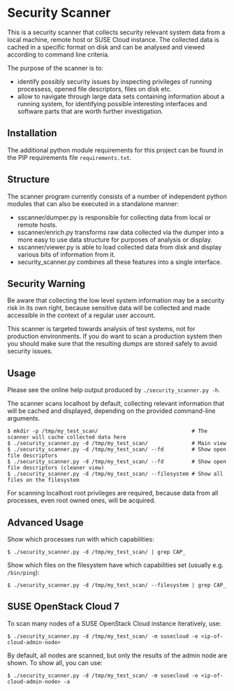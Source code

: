 # Security Scanner

This is a security scanner that collects security relevant system data from a
local machine, remote host or SUSE Cloud instance. The collected data is
cached in a specific format on disk and can be analysed and viewed according
to command line criteria.

The purpose of the scanner is to:

- identify possibly security issues by inspecting privileges of running
  processess, opened file descriptors, files on disk etc.
- allow to navigate through large data sets containing information about a
  running system, for identifying possible interesting interfaces and software
  parts that are worth further investigation.

## Installation

The additional python module requirements for this project can be found in the
PIP requirements file `requirements.txt`.

## Structure

The scanner program currently consists of a number of independent python
modules that can also be executed in a standalone manner:

- sscanner/dumper.py is responsible for collecting data from local or remote
  hosts.
- sscanner/enrich.py transforms raw data collected via the dumper into a more
  easy to use data structure for purposes of analysis or display.
- sscanner/viewer.py is able to load collected data from disk and display
  various bits of information from it.
- security\_scanner.py combines all these features into a single interface.

## Security Warning

Be aware that collecting the low level system information may be a security
risk in its own right, because sensitive data will be collected and made
accessible in the context of a regular user account.

This scanner is targeted towards analysis of test systems, not for production
environments. If you do want to scan a production system then you should make
sure that the resulting dumps are stored safely to avoid security issues.

## Usage

Please see the online help output produced by `./security_scanner.py -h`.

The scanner scans localhost by default, collecting relevant information that
will be cached and displayed, depending on the provided command-line
arguments.

```
$ mkdir -p /tmp/my_test_scan/                              # The scanner will cache collected data here
$ ./security_scanner.py -d /tmp/my_test_scan/              # Main view
$ ./security_scanner.py -d /tmp/my_test_scan/ --fd         # Show open file descriptors
$ ./security_scanner.py -d /tmp/my_test_scan/ --fd         # Show open file descriptors (cleaner view)
$ ./security_scanner.py -d /tmp/my_test_scan/ --filesystem # Show all files on the filesystem
```

For scanning localhost root privileges are required, because data from all
processes, even root owned ones, will be acquired.

## Advanced Usage

Show which processes run with which capabilities:
```
$ ./security_scanner.py -d /tmp/my_test_scan/ | grep CAP_
```

Show which files on the filesystem have which capabilities set (usually e.g. `/bin/ping`):
```
$ ./security_scanner.py -d /tmp/my_test_scan/ --filesystem | grep CAP_
```

## SUSE OpenStack Cloud 7

To scan many nodes of a SUSE OpenStack Cloud instance iteratively, use:
```
$ ./security_scanner.py -d /tmp/my_test_scan/ -m susecloud -e <ip-of-cloud-admin-node>
```

By default, all nodes are scanned, but only the results of the admin node are shown. To show all, you can use:
```
$ ./security_scanner.py -d /tmp/my_test_scan/ -m susecloud -e <ip-of-cloud-admin-node> -a
```
